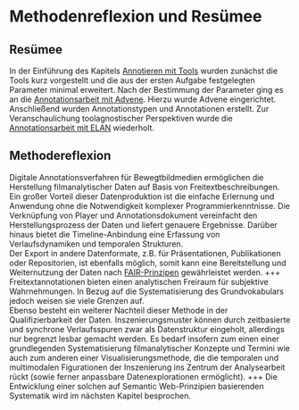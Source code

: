 # Methodenreflexion und Resümee

## Resümee

In der Einführung des Kapitels [Annotieren mit Tools](Aufgabe_B) wurden zunächst die Tools kurz vorgestellt und die aus der ersten Aufgabe festgelegten Parameter minimal erweitert. Nach der Bestimmung der Parameter ging es an die [Annotationsarbeit mit Advene](Aufgabe_B_UK-1). Hierzu wurde Advene eingerichtet. Anschließend wurden Annotationstypen und Annotationen erstellt. Zur Veranschaulichung toolagnostischer Perspektiven wurde die [Annotationsarbeit mit ELAN](Aufgabe_B_UK-2) wiederholt. 

## Methodereflexion

Digitale Annotationsverfahren für Bewegtbildmedien ermöglichen die Herstellung filmanalytischer Daten auf Basis von Freitextbeschreibungen. Ein großer Vorteil dieser Datenproduktion ist die einfache Erlernung und Anwendung ohne die Notwendigkeit komplexer Programmierkenntnisse. Die Verknüpfung von Player und Annotationsdokument vereinfacht den Herstellungsprozess der Daten und liefert genauere Ergebnisse. Darüber hinaus bietet die Timeline-Anbindung eine Erfassung von Verlaufsdynamiken und temporalen Strukturen. <br>
Der Export in andere Datenformate, z.B. für Präsentationen, Publikationen oder Repositorien, ist ebenfalls möglich, somit kann eine Bereitstellung und Weiternutzung der Daten nach [FAIR-Prinzipen](https://quadriga-dk.github.io/Tabelle-Fallstudie-1/Markdown/06_FairPrinzipien.html) gewährleistet werden. 
+++
Freitextannotationen bieten einen analytischen Freiraum für subjektive Wahrnehmungen. In Bezug auf die Systematisierung des Grundvokabulars jedoch weisen sie viele Grenzen auf. <br>
Ebenso besteht ein weiterer Nachteil dieser Methode in der Qualifizierbarkeit der Daten. Inszenierungsmuster können durch zeitbasierte und synchrone Verlaufsspuren zwar als Datenstruktur eingeholt, allerdings nur begrenzt lesbar gemacht werden. Es bedarf insofern zum einen einer grundlegenden Systematisierung filmanalytischer Konzepte und Termini wie auch zum anderen einer Visualisierungsmethode, die die temporalen und multimodalen Figurationen der Inszenierung ins Zentrum der Analysearbeit rückt (sowie ferner anpassbare Datenexplorationen ermöglicht).
+++
Die Entwicklung einer solchen auf Semantic Web-Prinzipien basierenden Systematik wird im nächsten Kapitel besprochen.

